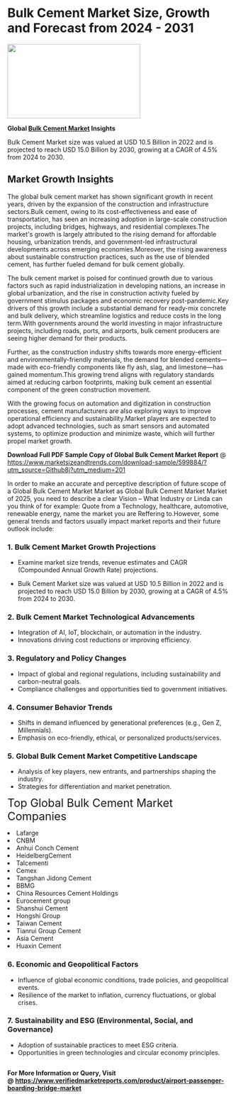 <H1>Bulk Cement Market Size, Growth and Forecast from 2024 - 2031</H1><img class="aligncenter size-medium wp-image-584254" src="https://thirdeyenews.in/wp-content/uploads/2024/09/Global-Market-Research-300x168.jpeg" alt="" width="300" height="168" /><p><strong>Global&nbsp;<a href="https://www.marketsizeandtrends.com/download-sample/599884/?utm_source=Github8j?utm_medium=201">Bulk Cement Market</a> Insights</strong></p><p>Bulk Cement Market size was valued at USD 10.5 Billion in 2022 and is projected to reach USD 15.0 Billion by 2030, growing at a CAGR of 4.5% from 2024 to 2030.</p><p><h2>Market Growth Insights</h2> <p>The global bulk cement market has shown significant growth in recent years, driven by the expansion of the construction and infrastructure sectors.Bulk cement, owing to its cost-effectiveness and ease of transportation, has seen an increasing adoption in large-scale construction projects, including bridges, highways, and residential complexes.The market's growth is largely attributed to the rising demand for affordable housing, urbanization trends, and government-led infrastructural developments across emerging economies.Moreover, the rising awareness about sustainable construction practices, such as the use of blended cement, has further fueled demand for bulk cement globally.</p> <p>The bulk cement market is poised for continued growth due to various factors such as rapid industrialization in developing nations, an increase in global urbanization, and the rise in construction activity fueled by government stimulus packages and economic recovery post-pandemic.Key drivers of this growth include a substantial demand for ready-mix concrete and bulk delivery, which streamline logistics and reduce costs in the long term.With governments around the world investing in major infrastructure projects, including roads, ports, and airports, bulk cement producers are seeing higher demand for their products.</p> <p>Further, as the construction industry shifts towards more energy-efficient and environmentally-friendly materials, the demand for blended cements—made with eco-friendly components like fly ash, slag, and limestone—has gained momentum.This growing trend aligns with regulatory standards aimed at reducing carbon footprints, making bulk cement an essential component of the green construction movement.</p> <p>With the growing focus on automation and digitization in construction processes, cement manufacturers are also exploring ways to improve operational efficiency and sustainability.Market players are expected to adopt advanced technologies, such as smart sensors and automated systems, to optimize production and minimize waste, which will further propel market growth.</p> <p><span class=""><strong>Download Full PDF Sample Copy of Global Bulk Cement Market Report</strong> @ <a href="https://www.marketsizeandtrends.com/download-sample/599884/?utm_source=Github8j?utm_medium=201" target="_blank">https://www.marketsizeandtrends.com/download-sample/599884/?utm_source=Github8j?utm_medium=201</a></span></p><p>In order to make an accurate and perceptive description of future scope of a Global&nbsp;Bulk Cement Market Market as Global&nbsp;Bulk Cement Market Market of 2025, you need to describe a clear Vision &ndash; What Industry or Linda can you think of for example: Quote from a Technology, healthcare, automotive, renewable energy, name the market you are Reffering to.However, some general trends and factors usually impact market reports and their future outlook include:</p><h3>1.&nbsp;<strong>Bulk Cement Market Growth Projections</strong></h3><ul><li>Examine market size trends, revenue estimates and CAGR (Compounded Annual Growth Rate) projections.</li><li><p>Bulk Cement Market size was valued at USD 10.5 Billion in 2022 and is projected to reach USD 15.0 Billion by 2030, growing at a CAGR of 4.5% from 2024 to 2030.</p></li></ul><h3>2.&nbsp;<strong>Bulk Cement Market Technological Advancements</strong></h3><ul><li>Integration of AI, IoT, blockchain, or automation in the industry.</li><li>Innovations driving cost reductions or improving efficiency.</li></ul><h3>3.&nbsp;<strong>Regulatory and Policy Changes</strong></h3><ul><li>Impact of global and regional regulations, including sustainability and carbon-neutral goals.</li><li>Compliance challenges and opportunities tied to government initiatives.</li></ul><h3>4.&nbsp;<strong>Consumer Behavior Trends</strong></h3><ul><li>Shifts in demand influenced by generational preferences (e.g., Gen Z, Millennials).</li><li>Emphasis on eco-friendly, ethical, or personalized products/services.</li></ul><h3>5.&nbsp;<strong>Global Bulk Cement Market Competitive Landscape</strong></h3><ul><li>Analysis of key players, new entrants, and partnerships shaping the industry.</li><li>Strategies for differentiation and market penetration.</li></ul><p data-pm-slice="1 1 []"><span style="color: inherit; font-family: inherit; font-size: 25px;">Top Global Bulk Cement Market Companies</span></p><div class="" data-test-id=""><p><li>Lafarge</li><li> CNBM</li><li> Anhui Conch Cement</li><li> HeidelbergCement</li><li> Talcementi</li><li> Cemex</li><li> Tangshan Jidong Cement</li><li> BBMG</li><li> China Resources Cement Holdings</li><li> Eurocement group</li><li> Shanshui Cement</li><li> Hongshi Group</li><li> Taiwan Cement</li><li> Tianrui Group Cement</li><li> Asia Cement</li><li> Huaxin Cement</li></p></div><h3>6.&nbsp;<strong>Economic and Geopolitical Factors</strong></h3><ul><li>Influence of global economic conditions, trade policies, and geopolitical events.</li><li>Resilience of the market to inflation, currency fluctuations, or global crises.</li></ul><h3>7.&nbsp;<strong>Sustainability and ESG (Environmental, Social, and Governance)</strong></h3><ul><li>Adoption of sustainable practices to meet ESG criteria.</li><li>Opportunities in green technologies and circular economy principles.</li></ul><h2><strong style="font-size: 14px;">For More Information or Query, Visit @&nbsp;</strong><a style="background-color: #ffffff; font-size: 14px;" href="https://www.marketsizeandtrends.com/report/bulk-cement-market/" target="_blank">https://www.verifiedmarketreports.com/product/airport-passenger-boarding-bridge-market</a></h2>